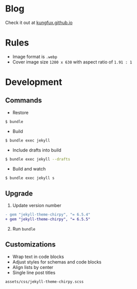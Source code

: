 # Blog
Check it out at [kungfux.github.io](https://kungfux.github.io)

# Rules
- Image format is `.webp`
- Cover image size `1200 x 630` with aspect ratio of `1.91 : 1`

# Development
## Commands
- Restore
```bash
$ bundle
```

- Build
```bash
$ bundle exec jekyll
```

- Include drafts into build
```bash
$ bundle exec jekyll --drafts
```

- Build and watch
```bash
$ bundle exec jekyll s
```

## Upgrade
1. Update version number
```diff
- gem "jekyll-theme-chirpy", "= 6.5.4"
+ gem "jekyll-theme-chirpy", "= 6.5.5"
```

2. Run `bundle`

## Customizations

- Wrap text in code blocks
- Adjust styles for schemas and code blocks
- Align lists by center
- Single line post titles
```
assets/css/jekyll-theme-chirpy.scss
```